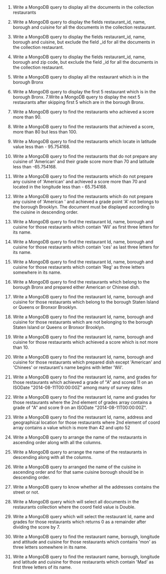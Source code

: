 1. Write a MongoDB query to display all the documents in the collection restaurants
2. Write a MongoDB query to display the fields restaurant_id, name, borough and cuisine for
all the documents in the collection restaurant.
3. Write a MongoDB query to display the fields restaurant_id, name, borough and cuisine,
but exclude the field _id for all the documents in the collection restaurant.
4. Write a MongoDB query to display the fields restaurant_id, name, borough and zip code,
but exclude the field _id for all the documents in the collection restaurant.
5. Write a MongoDB query to display all the restaurant which is in the borough Bronx
6. Write a MongoDB query to display the first 5 restaurant which is in the borough Bronx.
7.Write a MongoDB query to display the next 5 restaurants after skipping first 5 which are in
the borough Bronx.
8. Write a MongoDB query to find the restaurants who achieved a score more than 90.
9. Write a MongoDB query to find the restaurants that achieved a score, more than 80 but
less than 100.
10. Write a MongoDB query to find the restaurants which locate in latitude value less than -
95.754168.
11. Write a MongoDB query to find the restaurants that do not prepare any cuisine of
'American' and their grade score more than 70 and latitude less than -65.754168.
12. Write a MongoDB query to find the restaurants which do not prepare any cuisine of
'American' and achieved a score more than 70 and located in the longitude less than -
65.754168.

13. Write a MongoDB query to find the restaurants which do not prepare any cuisine of
'American ' and achieved a grade point 'A' not belongs to the borough Brooklyn. The
document must be displayed according to the cuisine in descending order.
14. Write a MongoDB query to find the restaurant Id, name, borough and cuisine for those
restaurants which contain 'Wil' as first three letters for its name.
15. Write a MongoDB query to find the restaurant Id, name, borough and cuisine for those
restaurants which contain 'ces' as last three letters for its name.
16. Write a MongoDB query to find the restaurant Id, name, borough and cuisine for those
restaurants which contain 'Reg' as three letters somewhere in its name.
17. Write a MongoDB query to find the restaurants which belong to the borough Bronx and
prepared either American or Chinese dish.

18. Write a MongoDB query to find the restaurant Id, name, borough and cuisine for those
restaurants which belong to the borough Staten Island or Queens or Bronxor Brooklyn.
19. Write a MongoDB query to find the restaurant Id, name, borough and cuisine for those
restaurants which are not belonging to the borough Staten Island or Queens or Bronxor
Brooklyn.
20. Write a MongoDB query to find the restaurant Id, name, borough and cuisine for those
restaurants which achieved a score which is not more than 10.
21. Write a MongoDB query to find the restaurant Id, name, borough and cuisine for those
restaurants which prepared dish except 'American' and 'Chinees' or restaurant's name begins
with letter 'Wil'.
22. Write a MongoDB query to find the restaurant Id, name, and grades for those restaurants
which achieved a grade of "A" and scored 11 on an ISODate "2014-08-11T00:00:00Z"
among many of survey dates
23. Write a MongoDB query to find the restaurant Id, name and grades for those restaurants
where the 2nd element of grades array contains a grade of "A" and score 9 on an ISODate
"2014-08-11T00:00:00Z".
24. Write a MongoDB query to find the restaurant Id, name, address and geographical
location for those restaurants where 2nd element of coord array contains a value which is
more than 42 and upto 52
25. Write a MongoDB query to arrange the name of the restaurants in ascending order along
with all the columns.
26. Write a MongoDB query to arrange the name of the restaurants in descending along with
all the columns.
27. Write a MongoDB query to arranged the name of the cuisine in ascending order and for
that same cuisine borough should be in descending order.
28. Write a MongoDB query to know whether all the addresses contains the street or not.
29. Write a MongoDB query which will select all documents in the restaurants collection
where the coord field value is Double.
30. Write a MongoDB query which will select the restaurant Id, name and grades for those
restaurants which returns 0 as a remainder after dividing the score by 7.
31. Write a MongoDB query to find the restaurant name, borough, longitude and attitude and
cuisine for those restaurants which contains 'mon' as three letters somewhere in its name.
32. Write a MongoDB query to find the restaurant name, borough, longitude and latitude and
cuisine for those restaurants which contain 'Mad' as first three letters of its name.
